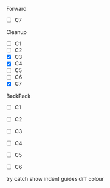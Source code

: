 Forward
- [ ] C7

Cleanup
- [ ] C1
- [ ] C2
- [x] C3
- [x] C4
- [ ] C5
- [ ] C6
- [x] C7

BackPack
- [ ] C1
- [ ] C2
- [ ] C3
- [ ] C4
- [ ] C5
- [ ] C6



try catch
show indent guides
diff colour